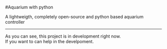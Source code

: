 #Aquarium with python

A lightweigth, completely open-source and python based aquarium controller

--------------------
As you can see, this project is in development right now.  
If you want to can help in the develpoment.
